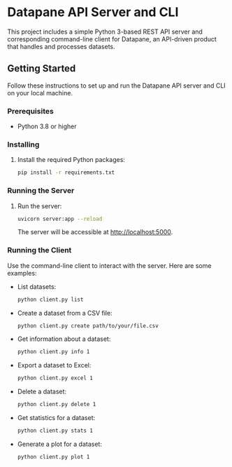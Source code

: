 # Datapane API Server and CLI

This project includes a simple Python 3-based REST API server and corresponding command-line client for Datapane, an API-driven product that handles and processes datasets.

## Getting Started

Follow these instructions to set up and run the Datapane API server and CLI on your local machine.

### Prerequisites

- Python 3.8 or higher

### Installing


1. Install the required Python packages:

    ```bash
    pip install -r requirements.txt
    ```

### Running the Server

1. Run the server:

    ```bash
    uvicorn server:app --reload

    ```

   The server will be accessible at [http://localhost:5000](http://localhost:5000).

### Running the Client

Use the command-line client to interact with the server. Here are some examples:

- List datasets:

    ```bash
    python client.py list
    ```

- Create a dataset from a CSV file:

    ```bash
    python client.py create path/to/your/file.csv
    ```

- Get information about a dataset:

    ```bash
    python client.py info 1
    ```

- Export a dataset to Excel:

    ```bash
    python client.py excel 1
    ```

- Delete a dataset:

    ```bash
    python client.py delete 1
    ```

- Get statistics for a dataset:

    ```bash
    python client.py stats 1
    ```

- Generate a plot for a dataset:

    ```bash
    python client.py plot 1
    ```


